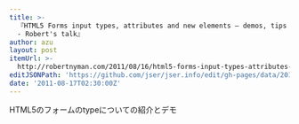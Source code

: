 ```yaml
---
title: >-
  『HTML5 Forms input types, attributes and new elements – demos, tips and tricks
  - Robert's talk』
author: azu
layout: post
itemUrl: >-
  http://robertnyman.com/2011/08/16/html5-forms-input-types-attributes-and-new-elements-demos-tips-and-tricks/
editJSONPath: 'https://github.com/jser/jser.info/edit/gh-pages/data/2011/08/index.json'
date: '2011-08-17T02:30:00Z'
---
```

HTML5のフォームのtypeについての紹介とデモ
